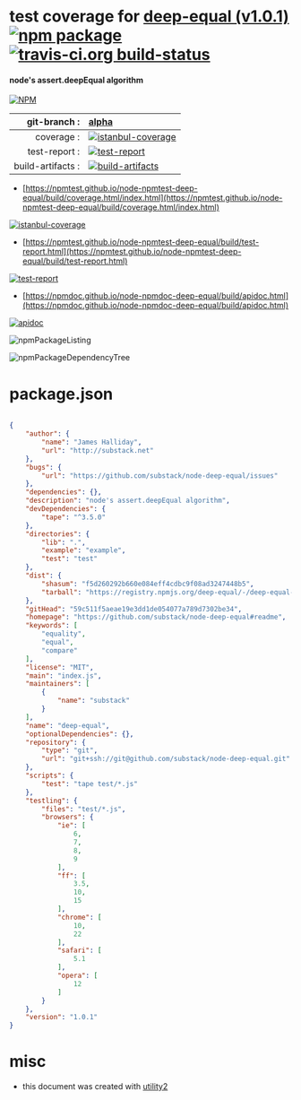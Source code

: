 # test coverage for  [deep-equal (v1.0.1)](https://github.com/substack/node-deep-equal#readme)  [![npm package](https://img.shields.io/npm/v/npmtest-deep-equal.svg?style=flat-square)](https://www.npmjs.org/package/npmtest-deep-equal) [![travis-ci.org build-status](https://api.travis-ci.org/npmtest/node-npmtest-deep-equal.svg)](https://travis-ci.org/npmtest/node-npmtest-deep-equal)
#### node's assert.deepEqual algorithm

[![NPM](https://nodei.co/npm/deep-equal.png?downloads=true&downloadRank=true&stars=true)](https://www.npmjs.com/package/deep-equal)

| git-branch : | [alpha](https://github.com/npmtest/node-npmtest-deep-equal/tree/alpha)|
|--:|:--|
| coverage : | [![istanbul-coverage](https://npmtest.github.io/node-npmtest-deep-equal/build/coverage.badge.svg)](https://npmtest.github.io/node-npmtest-deep-equal/build/coverage.html/index.html)|
| test-report : | [![test-report](https://npmtest.github.io/node-npmtest-deep-equal/build/test-report.badge.svg)](https://npmtest.github.io/node-npmtest-deep-equal/build/test-report.html)|
| build-artifacts : | [![build-artifacts](https://npmtest.github.io/node-npmtest-deep-equal/glyphicons_144_folder_open.png)](https://github.com/npmtest/node-npmtest-deep-equal/tree/gh-pages/build)|

- [https://npmtest.github.io/node-npmtest-deep-equal/build/coverage.html/index.html](https://npmtest.github.io/node-npmtest-deep-equal/build/coverage.html/index.html)

[![istanbul-coverage](https://npmtest.github.io/node-npmtest-deep-equal/build/screenCapture.buildCi.browser.%252Ftmp%252Fbuild%252Fcoverage.lib.html.png)](https://npmtest.github.io/node-npmtest-deep-equal/build/coverage.html/index.html)

- [https://npmtest.github.io/node-npmtest-deep-equal/build/test-report.html](https://npmtest.github.io/node-npmtest-deep-equal/build/test-report.html)

[![test-report](https://npmtest.github.io/node-npmtest-deep-equal/build/screenCapture.buildCi.browser.%252Ftmp%252Fbuild%252Ftest-report.html.png)](https://npmtest.github.io/node-npmtest-deep-equal/build/test-report.html)

- [https://npmdoc.github.io/node-npmdoc-deep-equal/build/apidoc.html](https://npmdoc.github.io/node-npmdoc-deep-equal/build/apidoc.html)

[![apidoc](https://npmdoc.github.io/node-npmdoc-deep-equal/build/screenCapture.buildCi.browser.%252Ftmp%252Fbuild%252Fapidoc.html.png)](https://npmdoc.github.io/node-npmdoc-deep-equal/build/apidoc.html)

![npmPackageListing](https://npmtest.github.io/node-npmtest-deep-equal/build/screenCapture.npmPackageListing.svg)

![npmPackageDependencyTree](https://npmtest.github.io/node-npmtest-deep-equal/build/screenCapture.npmPackageDependencyTree.svg)



# package.json

```json

{
    "author": {
        "name": "James Halliday",
        "url": "http://substack.net"
    },
    "bugs": {
        "url": "https://github.com/substack/node-deep-equal/issues"
    },
    "dependencies": {},
    "description": "node's assert.deepEqual algorithm",
    "devDependencies": {
        "tape": "^3.5.0"
    },
    "directories": {
        "lib": ".",
        "example": "example",
        "test": "test"
    },
    "dist": {
        "shasum": "f5d260292b660e084eff4cdbc9f08ad3247448b5",
        "tarball": "https://registry.npmjs.org/deep-equal/-/deep-equal-1.0.1.tgz"
    },
    "gitHead": "59c511f5aeae19e3dd1de054077a789d7302be34",
    "homepage": "https://github.com/substack/node-deep-equal#readme",
    "keywords": [
        "equality",
        "equal",
        "compare"
    ],
    "license": "MIT",
    "main": "index.js",
    "maintainers": [
        {
            "name": "substack"
        }
    ],
    "name": "deep-equal",
    "optionalDependencies": {},
    "repository": {
        "type": "git",
        "url": "git+ssh://git@github.com/substack/node-deep-equal.git"
    },
    "scripts": {
        "test": "tape test/*.js"
    },
    "testling": {
        "files": "test/*.js",
        "browsers": {
            "ie": [
                6,
                7,
                8,
                9
            ],
            "ff": [
                3.5,
                10,
                15
            ],
            "chrome": [
                10,
                22
            ],
            "safari": [
                5.1
            ],
            "opera": [
                12
            ]
        }
    },
    "version": "1.0.1"
}
```



# misc
- this document was created with [utility2](https://github.com/kaizhu256/node-utility2)
